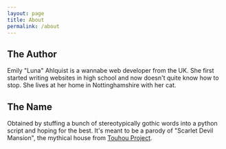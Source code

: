 ```yaml
---
layout: page
title: About
permalink: /about
---
```


## The Author
Emily "Luna" Ahlquist is a wannabe web developer from the UK. She first started
writing websites in high school and now doesn't quite know how to stop. She
lives at her home in Nottinghamshire with her cat.

## The Name
Obtained by stuffing a bunch of stereotypically gothic words into a python
script and hoping for the best. It's meant to be a parody of "Scarlet Devil
Mansion", the mythical house from [Touhou Project](https://en.wikipedia.org/wiki/Touhou_Project).